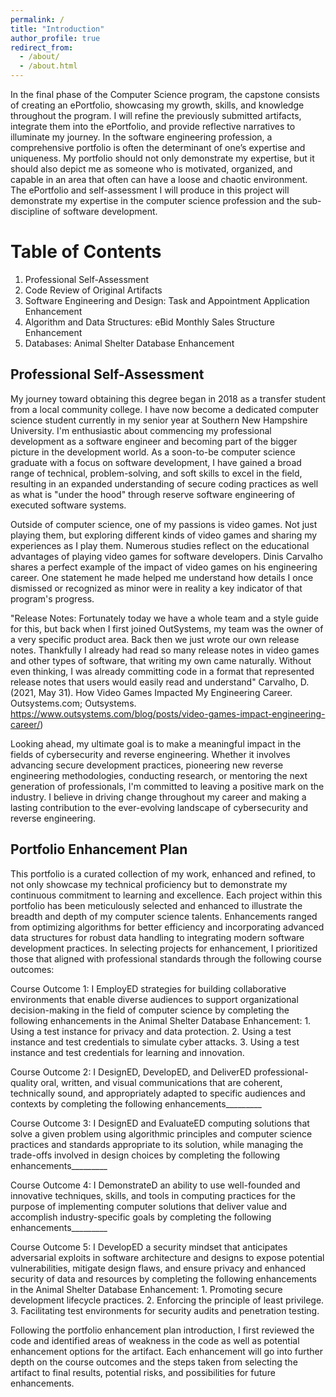 ```yaml
---
permalink: /
title: "Introduction"
author_profile: true
redirect_from: 
  - /about/
  - /about.html
---
```


In the final phase of the Computer Science program, the capstone consists of creating an ePortfolio, showcasing my growth, skills, and knowledge throughout the program. I will refine the previously submitted artifacts, integrate them into the ePortfolio, and provide reflective narratives to illuminate my journey. In the software engineering profession, a comprehensive portfolio is often the determinant of one’s expertise and uniqueness. My portfolio should not only demonstrate my expertise, but it should also depict me as someone who is motivated, organized, and capable in an area that often can have a loose and chaotic environment. The ePortfolio and self-assessment I will produce in this project will demonstrate my expertise in the computer science profession and the sub-discipline of software development.


Table of Contents
======
1. Professional Self-Assessment
2. Code Review of Original Artifacts
3. Software Engineering and Design: Task and Appointment Application Enhancement
4. Algorithm and Data Structures: eBid Monthly Sales Structure Enhancement
5. Databases: Animal Shelter Database Enhancement


Professional Self-Assessment
------
My journey toward obtaining this degree began in 2018 as a transfer student from a local community college. I have now become a dedicated computer science student currently in my senior year at Southern New Hampshire University. I'm enthusiastic about commencing my professional development as a software engineer and becoming part of the bigger picture in the development world. As a soon-to-be computer science graduate with a focus on software development, I have gained a broad range of technical, problem-solving, and soft skills to excel in the field, resulting in an expanded understanding of secure coding practices as well as what is "under the hood" through reserve software engineering of executed software systems.

Outside of computer science, one of my passions is video games. Not just playing them, but exploring different kinds of video games and sharing my experiences as I play them. Numerous studies reflect on the educational advantages of playing video games for software developers. Dinis Carvalho shares a perfect example of the impact of video games on his engineering career. One statement he made helped me understand how details I once dismissed or recognized as minor were in reality a key indicator of that program's progress.

"Release Notes: Fortunately today we have a whole team and a style guide for this, but back when I first joined OutSystems, my team was the owner of a very specific product area. Back then we just wrote our own release notes. Thankfully I already had read so many release notes in video games and other types of software, that writing my own came naturally. Without even thinking, I was already committing code in a format that represented release notes that users would easily read and understand"
Carvalho, D. (2021, May 31). How Video Games Impacted My Engineering Career. Outsystems.com; Outsystems. https://www.outsystems.com/blog/posts/video-games-impact-engineering-career/)

Looking ahead, my ultimate goal is to make a meaningful impact in the fields of cybersecurity and reverse engineering. Whether it involves advancing secure development practices, pioneering new reverse engineering methodologies, conducting research, or mentoring the next generation of professionals, I'm committed to leaving a positive mark on the industry. I believe in driving change throughout my career and making a lasting contribution to the ever-evolving landscape of cybersecurity and reverse engineering.


Portfolio Enhancement Plan
------
This portfolio is a curated collection of my work, enhanced and refined, to not only showcase my technical proficiency but to demonstrate my continuous commitment to learning and excellence. Each project within this portfolio has been meticulously selected and enhanced to illustrate the breadth and depth of my computer science talents. Enhancements ranged from optimizing algorithms for better efficiency and incorporating advanced data structures for robust data handling to integrating modern software development practices. In selecting projects for enhancement, I prioritized those that aligned with professional standards through the following course outcomes: 

Course Outcome 1: I EmployED strategies for building collaborative environments that enable diverse audiences to support organizational decision-making in the field of computer science by completing the following enhancements in the Animal Shelter Database Enhancement:
    1. Using a test instance for privacy and data protection.
    2. Using a test instance and test credentials to simulate cyber attacks.
    3. Using a test instance and test credentials for learning and innovation.

Course Outcome 2: I DesignED, DevelopED, and DeliverED professional-quality oral, written, and visual communications that are coherent, technically sound, and appropriately adapted to specific audiences and contexts by completing the following enhancements_________

Course Outcome 3: I DesignED and EvaluateED computing solutions that solve a given problem using algorithmic principles and computer science practices and standards appropriate to its solution, while managing the trade-offs involved in design choices by completing the following enhancements_________

Course Outcome 4: I DemonstrateD an ability to use well-founded and innovative techniques, skills, and tools in computing practices for the purpose of implementing computer solutions that deliver value and accomplish industry-specific goals by completing the following enhancements_________

Course Outcome 5: I DevelopED a security mindset that anticipates adversarial exploits in software architecture and designs to expose potential vulnerabilities, mitigate design flaws, and ensure privacy and enhanced security of data and resources by completing the following enhancements in the Animal Shelter Database Enhancement:
    1. Promoting secure development lifecycle practices.
    2. Enforcing the principle of least privilege.
    3. Facilitating test environments for security audits and penetration testing.

Following the portfolio enhancement plan introduction, I first reviewed the code and identified areas of weakness in the code as well as potential enhancement options for the artifact. Each enhancement will go into further depth on the course outcomes and the steps taken from selecting the artifact to final results, potential risks, and possibilities for future enhancements.

